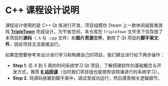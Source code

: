 # C++ 课程设计说明

课程设计使用的是 C++ Qt 库进行开发，项目组模仿 Steam 上一款休闲益智类游戏 [**TripleTown**](https://spryfox.com/our-games/tripletown/) 完成设计。为节省空间，本仓库在 `TripleTown` 文件夹下仅存放了本项目的**源码**（`.h` 与 `.cpp` 文件）和**图片资源文件**，删除了 Qt 项目的**脚手架文件**，因此项目无法直接运行。

如果您想要参考本设计进行学习和构建自己的项目，我们建议进行如下两步操作：

- **Step 1.** 花 4 到 5 周的时间系统学习 Qt 项目，了解搭建软件的基础概念与开发方式，推荐 [**B 站网课**](https://www.bilibili.com/video/BV1g4411H78N/?spm_id_from=333.337.search-card.all.click&vd_source=66823c3216b82637e31f708a5e627a0b)（当时我们项目组也是按照该网课进行的系统学习）。
- **Step 2.** 将源码放置到脚手架中，调试至成功运行，然后摸索相关逻辑细节。

